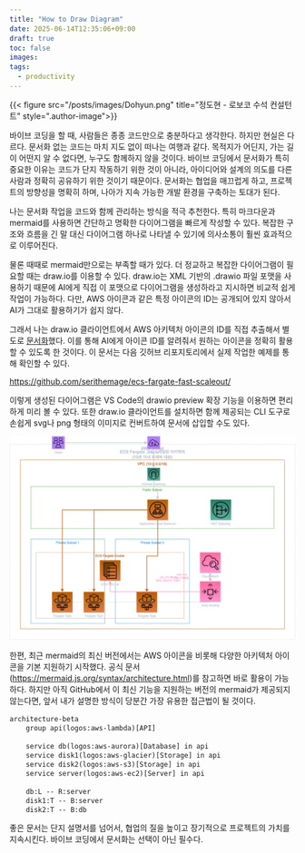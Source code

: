 ```yaml
---
title: "How to Draw Diagram"
date: 2025-06-14T12:35:06+09:00
draft: true
toc: false
images:
tags:
  - productivity
---
```


{{< figure src="/posts/images/Dohyun.png" title="정도현 - 로보코 수석 컨설턴트" style=".author-image">}}

바이브 코딩을 할 때, 사람들은 종종 코드만으로 충분하다고 생각한다. 하지만 현실은 다르다. 문서화 없는 코드는 마치 지도 없이 떠나는 여행과 같다. 목적지가 어딘지, 가는 길이 어떤지 알 수 없다면, 누구도 함께하지 않을 것이다. 바이브 코딩에서 문서화가 특히 중요한 이유는 코드가 단지 작동하기 위한 것이 아니라, 아이디어와 설계의 의도를 다른 사람과 정확히 공유하기 위한 것이기 때문이다. 문서화는 협업을 매끄럽게 하고, 프로젝트의 방향성을 명확히 하며, 나아가 지속 가능한 개발 환경을 구축하는 토대가 된다.

나는 문서화 작업을 코드와 함께 관리하는 방식을 적극 추천한다. 특히 마크다운과 mermaid를 사용하면 간단하고 명확한 다이어그램을 빠르게 작성할 수 있다. 복잡한 구조와 흐름을 긴 말 대신 다이어그램 하나로 나타낼 수 있기에 의사소통이 훨씬 효과적으로 이루어진다.

물론 때때로 mermaid만으로는 부족할 때가 있다. 더 정교하고 복잡한 다이어그램이 필요할 때는 draw.io를 이용할 수 있다. draw.io는 XML 기반의 .drawio 파일 포맷을 사용하기 때문에 AI에게 직접 이 포맷으로 다이어그램을 생성하라고 지시하면 비교적 쉽게 작업이 가능하다. 다만, AWS 아이콘과 같은 특정 아이콘의 ID는 공개되어 있지 않아서 AI가 그대로 활용하기가 쉽지 않다.

그래서 나는 draw.io 클라이언트에서 AWS 아키텍처 아이콘의 ID를 직접 추출해서 별도로 [문서화](https://github.com/serithemage/ecs-fargate-fast-scaleout/blob/main/docs/aws-2025-icons-drawio.md)했다. 이를 통해 AI에게 아이콘 ID를 알려줘서 원하는 아이콘을 정확히 활용할 수 있도록 한 것이다. 이 문서는 다음 깃허브 리포지토리에서 실제 작업한 예제를 통해 확인할 수 있다.

https://github.com/serithemage/ecs-fargate-fast-scaleout/

이렇게 생성된 다이어그램은 VS Code의 drawio preview 확장 기능을 이용하면 편리하게 미리 볼 수 있다. 또한 draw.io 클라이언트를 설치하면 함께 제공되는 CLI 도구로 손쉽게 svg나 png 형태의 이미지로 컨버트하여 문서에 삽입할 수도 있다.

![alt text](image.png)

한편, 최근 mermaid의 최신 버전에서는 AWS 아이콘을 비롯해 다양한 아키텍처 아이콘을 기본 지원하기 시작했다. 공식 문서(https://mermaid.js.org/syntax/architecture.html)를 참고하면 바로 활용이 가능하다. 하지만 아직 GitHub에서 이 최신 기능을 지원하는 버전의 mermaid가 제공되지 않는다면, 앞서 내가 설명한 방식이 당분간 가장 유용한 접근법이 될 것이다.

```mermaid
architecture-beta
    group api(logos:aws-lambda)[API]

    service db(logos:aws-aurora)[Database] in api
    service disk1(logos:aws-glacier)[Storage] in api
    service disk2(logos:aws-s3)[Storage] in api
    service server(logos:aws-ec2)[Server] in api

    db:L -- R:server
    disk1:T -- B:server
    disk2:T -- B:db
```

좋은 문서는 단지 설명서를 넘어서, 협업의 질을 높이고 장기적으로 프로젝트의 가치를 지속시킨다. 바이브 코딩에서 문서화는 선택이 아닌 필수다.
